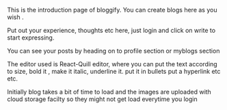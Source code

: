 This is the introduction page of bloggify.
You can create blogs here as you wish .

Put out your experience, thoughts etc here, just login and click on write to start expressing.

You can see your posts by heading on to profile section or myblogs section

The editor used is React-Quill editor, where you can put the text according to size, bold it , make it italic, underline it.
put 
it 
in 
bullets
put a hyperlink etc etc. 


Initially blog takes a bit of time to load and the images are uploaded with cloud storage facilty so they might not get load everytime you login 

